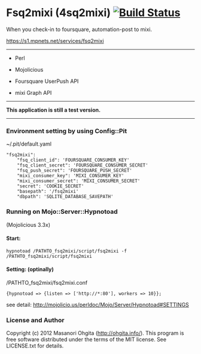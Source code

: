 Fsq2mixi (4sq2mixi) [![Build Status](https://secure.travis-ci.org/mugifly/Fsq2mixi.png?branch=master)](http://travis-ci.org/mugifly/Fsq2mixi)
========

When you check-in to foursquare, automation-post to mixi.

https://s1.mpnets.net/services/fsq2mixi

***

* Perl

* Mojolicious

* Foursquare UserPush API

* mixi Graph API

***

__This application is still a test version.__

***

### Environment setting by using Config::Pit

~/.pit/default.yaml

    "fsq2mixi":
        "fsq_client_id": 'FOURSQUARE_CONSUMER_KEY'
        "fsq_client_secret": 'FOURSQUARE_CONSUMER_SECRET'
        "fsq_push_secret": 'FOURSQUARE_PUSH_SECRET'
        "mixi_consumer_key": 'MIXI_CONSUMER_KEY'
        "mixi_consumer_secret": 'MIXI_CONSUMER_SECRET'
        "secret": 'COOKIE_SECRET'
        "basepath": '/fsq2mixi'
        "dbpath": 'SQLITE_DATABASE_SAVEPATH'

### Running on Mojo::Server::Hypnotoad
(Mojolicious 3.3x)

#### Start:

    hypnotoad /PATHTO_fsq2mixi/script/fsq2mixi -f /PATHTO_fsq2mixi/script/fsq2mixi

#### Setting: (optinally)

/PATHTO_fsq2mixi/fsq2mixi.conf

    {hypnotoad => {listen => ['http://*:80'], workers => 10}};

see detail: http://mojolicio.us/perldoc/Mojo/Server/Hypnotoad#SETTINGS

### License and Author

 Copyright (c) 2012 Masanori Ohgita (http://ohgita.info/).
 This program is free software distributed under the terms of the MIT license.
 See LICENSE.txt for details.


